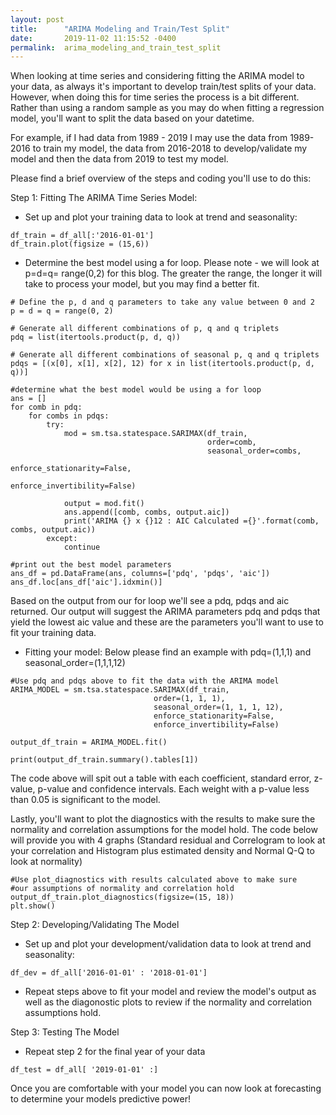 ```yaml
---
layout: post
title:      "ARIMA Modeling and Train/Test Split"
date:       2019-11-02 11:15:52 -0400
permalink:  arima_modeling_and_train_test_split
---
```



When looking at time series and considering fitting the ARIMA model to your data, as always it's important to develop train/test splits of your data.  However, when doing this for time series the process is a bit different.  Rather than using a random sample as you may do when fitting a regression model, you'll want to split the data based on your datetime.  

For example, if I had data from 1989 - 2019 I may use the data from 1989-2016 to train my model, the data from 2016-2018 to develop/validate my model and then the data from 2019 to test my model.  

Please find a brief overview of the steps and coding you'll use to do this:

Step 1: Fitting The ARIMA Time Series Model:


* Set up and plot your training data to look at trend and seasonality:

```
df_train = df_all[:'2016-01-01']
df_train.plot(figsize = (15,6))
```

* Determine the best model using a for loop.  Please note - we will look at p=d=q= range(0,2) for this blog.  The greater the range, the longer it will take to process your model, but you may find a better fit.

```
# Define the p, d and q parameters to take any value between 0 and 2
p = d = q = range(0, 2)
```
```
# Generate all different combinations of p, q and q triplets
pdq = list(itertools.product(p, d, q))
```
```
# Generate all different combinations of seasonal p, q and q triplets
pdqs = [(x[0], x[1], x[2], 12) for x in list(itertools.product(p, d, q))]
```
```
#determine what the best model would be using a for loop
ans = []
for comb in pdq:
    for combs in pdqs:
        try:
            mod = sm.tsa.statespace.SARIMAX(df_train,
                                            order=comb,
                                            seasonal_order=combs,
                                            enforce_stationarity=False,
                                            enforce_invertibility=False)

            output = mod.fit()
            ans.append([comb, combs, output.aic])
            print('ARIMA {} x {}12 : AIC Calculated ={}'.format(comb, combs, output.aic))
        except:
            continue
```
```
#print out the best model parameters
ans_df = pd.DataFrame(ans, columns=['pdq', 'pdqs', 'aic'])
ans_df.loc[ans_df['aic'].idxmin()]
```

Based on the output from our for loop we'll see a pdq, pdqs and aic returned.  Our output will suggest the ARIMA parameters pdq and pdqs that yield the lowest aic value and these are the parameters you'll want to use to fit your training data.  

* Fitting your model: Below please find an example with pdq=(1,1,1) and seasonal_order=(1,1,1,12)

```
#Use pdq and pdqs above to fit the data with the ARIMA model
ARIMA_MODEL = sm.tsa.statespace.SARIMAX(df_train,
                                order=(1, 1, 1),
                                seasonal_order=(1, 1, 1, 12),
                                enforce_stationarity=False,
                                enforce_invertibility=False)

output_df_train = ARIMA_MODEL.fit()

print(output_df_train.summary().tables[1])
```

The code above will spit out a table with each coefficient, standard error, z-value, p-value and confidence intervals.  Each weight with a p-value less than 0.05 is significant to the model.

<blockquote class="imgur-embed-pub" lang="en" data-id="a/KOAGxSN" data-context="false" ><a href="//imgur.com/a/KOAGxSN"></a></blockquote><script async src="//s.imgur.com/min/embed.js" charset="utf-8"></script>

Lastly, you'll want to plot the diagnostics with the results to make sure the normality and correlation assumptions for the model hold.  The code below will provide you with 4 graphs (Standard residual and Correlogram to look at your correlation and Histogram plus estimated density and Normal Q-Q to look at normality)

```
#Use plot_diagnostics with results calculated above to make sure 
#our assumptions of normality and correlation hold
output_df_train.plot_diagnostics(figsize=(15, 18))
plt.show()
```

<blockquote class="imgur-embed-pub" lang="en" data-id="a/P1dEJto" data-context="false" ><a href="//imgur.com/a/P1dEJto"></a></blockquote><script async src="//s.imgur.com/min/embed.js" charset="utf-8"></script>

Step 2: Developing/Validating The Model

* Set up and plot your development/validation data to look at trend and seasonality:

```
df_dev = df_all['2016-01-01' : '2018-01-01']
```

* Repeat steps above to fit your model and review the model's output as well as the diagonostic plots to review if the normality and correlation assumptions hold.

Step 3: Testing The Model

* Repeat step 2 for the final year of your data

```
df_test = df_all[ '2019-01-01' :]
```

Once you are comfortable with your model you can now look at forecasting to determine your models predictive power!
